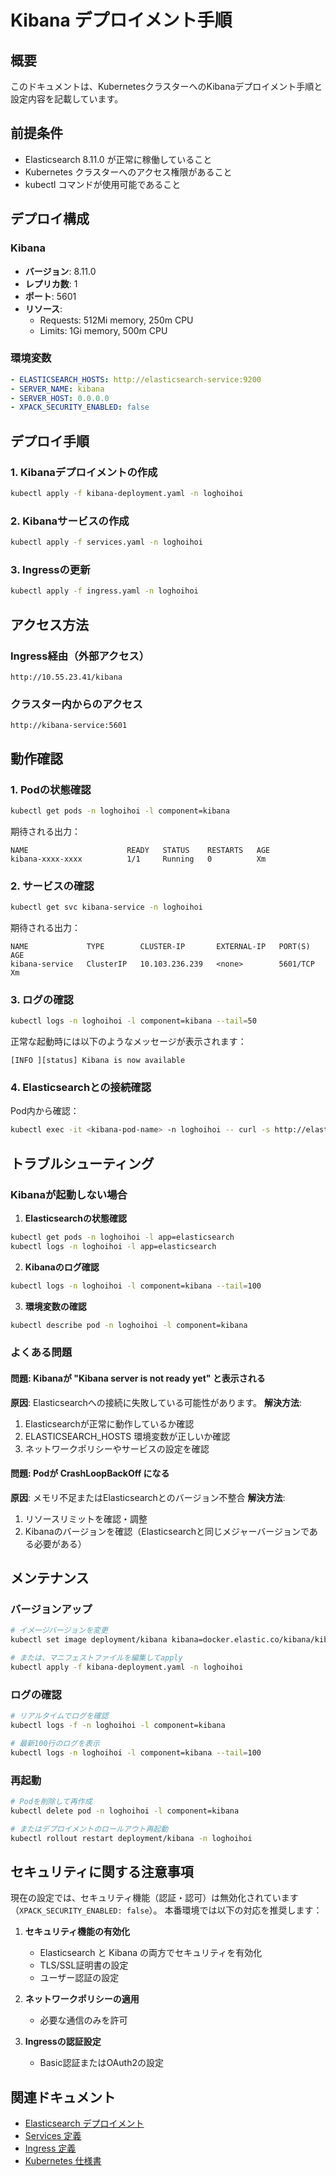 # Kibana デプロイメント手順

## 概要
このドキュメントは、KubernetesクラスターへのKibanaデプロイメント手順と設定内容を記載しています。

## 前提条件
- Elasticsearch 8.11.0 が正常に稼働していること
- Kubernetes クラスターへのアクセス権限があること
- kubectl コマンドが使用可能であること

## デプロイ構成

### Kibana
- **バージョン**: 8.11.0
- **レプリカ数**: 1
- **ポート**: 5601
- **リソース**:
  - Requests: 512Mi memory, 250m CPU
  - Limits: 1Gi memory, 500m CPU

### 環境変数
```yaml
- ELASTICSEARCH_HOSTS: http://elasticsearch-service:9200
- SERVER_NAME: kibana
- SERVER_HOST: 0.0.0.0
- XPACK_SECURITY_ENABLED: false
```

## デプロイ手順

### 1. Kibanaデプロイメントの作成
```bash
kubectl apply -f kibana-deployment.yaml -n loghoihoi
```

### 2. Kibanaサービスの作成
```bash
kubectl apply -f services.yaml -n loghoihoi
```

### 3. Ingressの更新
```bash
kubectl apply -f ingress.yaml -n loghoihoi
```

## アクセス方法

### Ingress経由（外部アクセス）
```
http://10.55.23.41/kibana
```

### クラスター内からのアクセス
```
http://kibana-service:5601
```

## 動作確認

### 1. Podの状態確認
```bash
kubectl get pods -n loghoihoi -l component=kibana
```

期待される出力：
```
NAME                      READY   STATUS    RESTARTS   AGE
kibana-xxxx-xxxx          1/1     Running   0          Xm
```

### 2. サービスの確認
```bash
kubectl get svc kibana-service -n loghoihoi
```

期待される出力：
```
NAME             TYPE        CLUSTER-IP       EXTERNAL-IP   PORT(S)    AGE
kibana-service   ClusterIP   10.103.236.239   <none>        5601/TCP   Xm
```

### 3. ログの確認
```bash
kubectl logs -n loghoihoi -l component=kibana --tail=50
```

正常な起動時には以下のようなメッセージが表示されます：
```
[INFO ][status] Kibana is now available
```

### 4. Elasticsearchとの接続確認
Pod内から確認：
```bash
kubectl exec -it <kibana-pod-name> -n loghoihoi -- curl -s http://elasticsearch-service:9200
```

## トラブルシューティング

### Kibanaが起動しない場合

1. **Elasticsearchの状態確認**
```bash
kubectl get pods -n loghoihoi -l app=elasticsearch
kubectl logs -n loghoihoi -l app=elasticsearch
```

2. **Kibanaのログ確認**
```bash
kubectl logs -n loghoihoi -l component=kibana --tail=100
```

3. **環境変数の確認**
```bash
kubectl describe pod -n loghoihoi -l component=kibana
```

### よくある問題

#### 問題: Kibanaが "Kibana server is not ready yet" と表示される
**原因**: Elasticsearchへの接続に失敗している可能性があります。
**解決方法**:
1. Elasticsearchが正常に動作しているか確認
2. ELASTICSEARCH_HOSTS 環境変数が正しいか確認
3. ネットワークポリシーやサービスの設定を確認

#### 問題: Podが CrashLoopBackOff になる
**原因**: メモリ不足またはElasticsearchとのバージョン不整合
**解決方法**:
1. リソースリミットを確認・調整
2. Kibanaのバージョンを確認（Elasticsearchと同じメジャーバージョンである必要がある）

## メンテナンス

### バージョンアップ
```bash
# イメージバージョンを変更
kubectl set image deployment/kibana kibana=docker.elastic.co/kibana/kibana:8.12.0 -n loghoihoi

# または、マニフェストファイルを編集してapply
kubectl apply -f kibana-deployment.yaml -n loghoihoi
```

### ログの確認
```bash
# リアルタイムでログを確認
kubectl logs -f -n loghoihoi -l component=kibana

# 最新100行のログを表示
kubectl logs -n loghoihoi -l component=kibana --tail=100
```

### 再起動
```bash
# Podを削除して再作成
kubectl delete pod -n loghoihoi -l component=kibana

# またはデプロイメントのロールアウト再起動
kubectl rollout restart deployment/kibana -n loghoihoi
```

## セキュリティに関する注意事項

現在の設定では、セキュリティ機能（認証・認可）は無効化されています（`XPACK_SECURITY_ENABLED: false`）。
本番環境では以下の対応を推奨します：

1. **セキュリティ機能の有効化**
   - Elasticsearch と Kibana の両方でセキュリティを有効化
   - TLS/SSL証明書の設定
   - ユーザー認証の設定

2. **ネットワークポリシーの適用**
   - 必要な通信のみを許可

3. **Ingressの認証設定**
   - Basic認証またはOAuth2の設定

## 関連ドキュメント
- [Elasticsearch デプロイメント](./elasticsearch-deployment.yaml)
- [Services 定義](./services.yaml)
- [Ingress 定義](./ingress.yaml)
- [Kubernetes 仕様書](./KUBERNETES_SPEC.md)


